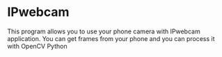 # IPwebcam
This program allows you to use your phone camera with IPwebcam application. You can get frames from your phone and you can process it with OpenCV Python
